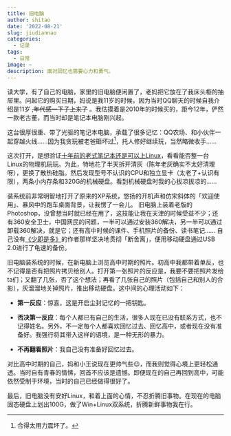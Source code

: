 ```yaml
---
title: 旧电脑
author: shitao
date: '2022-08-21'
slug: jiudiannao
categories:
  - 记录
tags:
  - 日常
image: ~
description: 面对回忆也需要心力和勇气。
---
```


读大学，有了自己的电脑，家里的旧电脑便闲置了，老妈把它放在了我床头柜的抽屉里。问起它的购买日期，妈说是我11岁的时候，因为当时QQ聊天的时候自我介绍是11岁 ~~,年代感一下子上来了~~ 。我估摸着是2010年的时候买的，距今12年，俨然一款老古董，而当时却是笔记本电脑刚兴起。

这台很厚很重、带了光驱的笔记本电脑，承载了很多记忆：QQ农场、和小伙伴一起穿越火线......因为我贪玩被老爸砸坏过[^1]，托人修好继续玩，当然略微收手......

[^1]: 合得太用力震坏了。

这次打开，是想验证[十年前的老式笔记本还是可以上Linux](https://www.zhihu.com/question/46261696)，看看能否整一台Linux的物理机玩玩。为此，特地花了半天拆开清灰（陈年老灰确实不太好清理呀），更换了散热硅脂。然后发现型号不认识的CPU和独立显卡（太老了+认识有限），两条小内存条和320G的机械硬盘。看到机械硬盘时我的心拔凉拔凉的......

装系统前非常明智地打开了原来的XP系统，悠扬的开机声和仿宋斜体的「欢迎使用」、暴风中的跑车桌面背景，让我愣了一会儿。 旧电脑上装着老版的Photoshop，没曾想当时就已经在用了，这技能让我在天津的时候受益不少；还有360安全卫士，中国网民的问题，一半可以通过安装360解决，另一半可以通过卸载360解决，就是它；还有高中时候的课件、手机照片的备份、读书笔记...... 自己没有[《少即是多》](https://book.douban.com/subject/26603648/)的作者那样坚决地贯彻「断舍离」，便用移动硬盘通过USB 2.0进行了龟速的备份。

<!-- 《少即是多》读后感写完后，更换上面的链接到《少即是多》的读后感 -->

旧电脑装系统的时候，在新电脑上浏览高中时期的照片。初高中我都带着单反，也不记得是否有把照片拷贝给别人。打开第一张照片的反应是，我要不要把照片发给ta们；又翻了几张，否了这个想法；再看了几张自己的照片（包括自己和别人的合影），灰溜溜地关掉照片，推出移动硬盘。这中间的心理活动如下：

- **第一反应**：惊喜，这是开启尘封记忆的一把钥匙。

- **否决第一反应**：每个人都已有自己的生活，很多人现在已没有联系方式，也不记得姓名。另外，不一定每个人都喜欢回忆过去、回忆高中，或者现在没有准备好。我强行将其带入这样的语境，是一种无形的暴力。

- **不再翻看照片**：我自己没有准备好回忆过去。

对比高中时期的自己，妈和小王说现在更帅气些:wink:，而我则觉得心境上更轻松通透。当时自有青春的情愫，回首不应该是遗憾。即便现在的自己再回到高中，可能依然受制于环境，当时的自己已经做得很好了。

最后，旧电脑没有安好Linux，和着上面的心情，不忍折腾旧事物。在现在的电脑固态硬盘上划出100G，做了Win+Linux双系统，折腾新鲜事物我在行。
